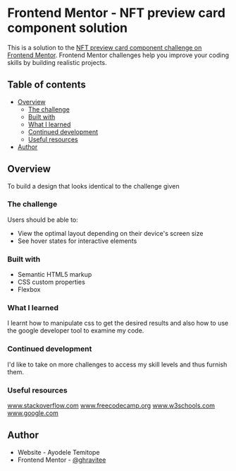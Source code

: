 # Frontend Mentor - NFT preview card component solution

This is a solution to the [NFT preview card component challenge on Frontend Mentor](https://www.frontendmentor.io/challenges/nft-preview-card-component-SbdUL_w0U). Frontend Mentor challenges help you improve your coding skills by building realistic projects. 

## Table of contents

- [Overview](#overview)
  - [The challenge](#the-challenge)
  - [Built with](#built-with)
  - [What I learned](#what-i-learned)
  - [Continued development](#continued-development)
  - [Useful resources](#useful-resources)
- [Author](#author)


## Overview

To build a design that looks identical to the challenge given 

### The challenge

Users should be able to:

- View the optimal layout depending on their device's screen size
- See hover states for interactive elements



### Built with

- Semantic HTML5 markup
- CSS custom properties
- Flexbox



### What I learned

I learnt how to manipulate css to get the desired results and also how to use the google developer tool to examine my code.

### Continued development

I'd like to take on more challenges to access my skill levels and thus furnish them.



### Useful resources

www.stackoverflow.com
www.freecodecamp.org
www.w3schools.com
www.google.com


## Author

- Website - Ayodele Temitope
- Frontend Mentor - [@ghravitee](https://www.frontendmentor.io/profile/ghravitee)




